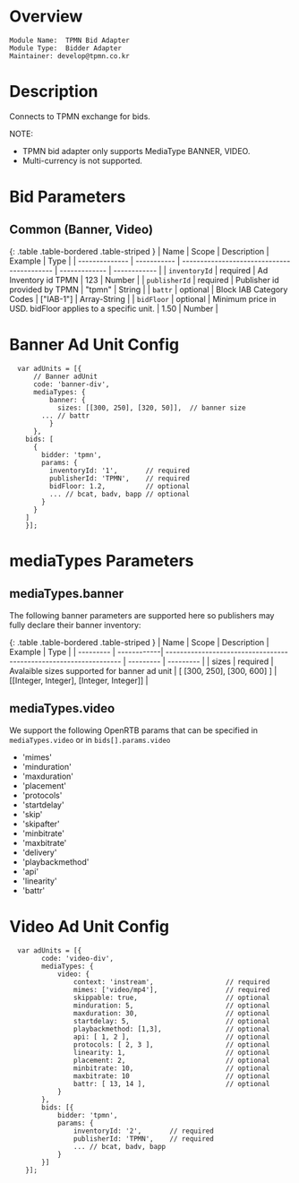 # Overview

```
Module Name:  TPMN Bid Adapter
Module Type:  Bidder Adapter
Maintainer: develop@tpmn.co.kr
```

# Description

Connects to TPMN exchange for bids.

NOTE:
- TPMN bid adapter only supports MediaType BANNER, VIDEO.
- Multi-currency is not supported.


# Bid Parameters

## Common (Banner, Video)
{: .table .table-bordered .table-striped }
|       Name     |    Scope    |                 Description                |    Example    |     Type     |
| -------------- | ----------- | ------------------------------------------ | ------------- | ------------ |
| `inventoryId` | required | Ad Inventory id TPMN | 123 | Number |
| `publisherId` | required | Publisher id provided by TPMN | "tpmn" | String |
| `battr` | optional | Block IAB Category Codes | ["IAB-1"] | Array-String |
| `bidFloor` | optional | Minimum price in USD. bidFloor applies to a specific unit. | 1.50 | Number |

# Banner Ad Unit Config
```
  var adUnits = [{
      // Banner adUnit
      code: 'banner-div',
	  mediaTypes: {
		  banner: {
		    sizes: [[300, 250], [320, 50]],  // banner size
        ... // battr
		  }
	  },
    bids: [
      {
        bidder: 'tpmn',
        params: {
          inventoryId: '1',       // required
          publisherId: 'TPMN',    // required
          bidFloor: 1.2,          // optional
          ... // bcat, badv, bapp // optional
        }
      }
    ]
    }];
```


# mediaTypes Parameters

## mediaTypes.banner

The following banner parameters are supported here so publishers may fully declare their banner inventory:

{: .table .table-bordered .table-striped }
|    Name   |    Scope    |                      Description                                  |  Example  |    Type   |
| --------- | ------------| ----------------------------------------------------------------- | --------- | --------- |
| sizes | required | Avalaible sizes supported for banner ad unit | [ [300, 250], [300, 600] ] | [[Integer, Integer], [Integer, Integer]] | 
## mediaTypes.video

We support the following OpenRTB params that can be specified in `mediaTypes.video` or in `bids[].params.video`

-  'mimes'
-  'minduration'
-  'maxduration'
-  'placement'
-  'protocols'
-  'startdelay'
-  'skip'
-  'skipafter'
-  'minbitrate'
-  'maxbitrate'
-  'delivery'
-  'playbackmethod'
-  'api'
-  'linearity'
-  'battr'


# Video Ad Unit Config
```
  var adUnits = [{
        code: 'video-div',
        mediaTypes: {
            video: {
                context: 'instream',                  // required
                mimes: ['video/mp4'],                 // required
                skippable: true,                      // optional
                minduration: 5,                       // optional
                maxduration: 30,                      // optional
                startdelay: 5,                        // optional
                playbackmethod: [1,3],                // optional
                api: [ 1, 2 ],                        // optional
                protocols: [ 2, 3 ],                  // optional
                linearity: 1,                         // optional
                placement: 2,                         // optional
                minbitrate: 10,                       // optional
                maxbitrate: 10                        // optional
                battr: [ 13, 14 ],                    // optional
            }
        },
        bids: [{
            bidder: 'tpmn',
            params: {
                inventoryId: '2',       // required
                publisherId: 'TPMN',    // required
                ... // bcat, badv, bapp
            }
        }]
    }];
```